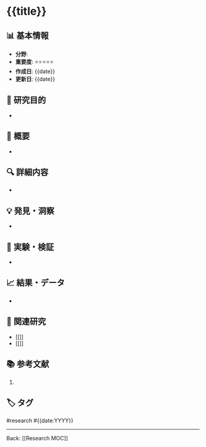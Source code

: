 # {{title}}

## 📊 基本情報
- **分野**: 
- **重要度**: ⭐⭐⭐⭐⭐
- **作成日**: {{date}}
- **更新日**: {{date}}

## 🎯 研究目的
- 

## 📖 概要
- 

## 🔍 詳細内容
- 

## 💡 発見・洞察
- 

## 🧪 実験・検証
- 

## 📈 結果・データ
- 

## 🔗 関連研究
- [[]]
- [[]]

## 📚 参考文献
1. 

## 🏷️ タグ
#research #{{date:YYYY}} 

---
Back: [[Research MOC]]